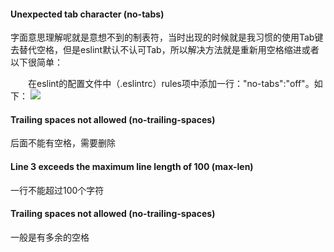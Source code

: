 #### Unexpected tab character (no-tabs) 
字面意思理解呢就是意想不到的制表符，当时出现的时候就是我习惯的使用Tab键去替代空格，但是eslint默认不认可Tab，所以解决方法就是重新用空格缩进或者以下很简单：

　　在eslint的配置文件中（.eslintrc）rules项中添加一行："no-tabs":"off"。如下：
![](https://images2018.cnblogs.com/blog/1186411/201803/1186411-20180318161854264-928644952.png)

####  Trailing spaces not allowed (no-trailing-spaces) 
后面不能有空格，需要删除

#### Line 3 exceeds the maximum line length of 100 (max-len)
一行不能超过100个字符

#### Trailing spaces not allowed (no-trailing-spaces)
一般是有多余的空格